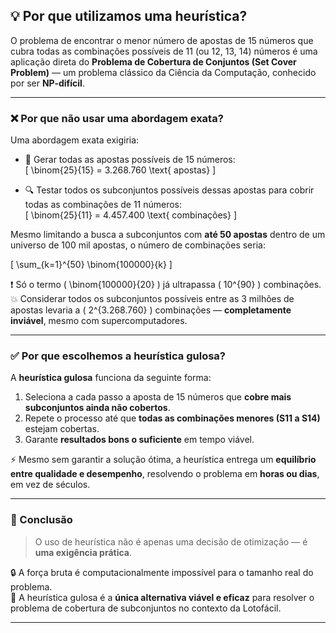 ## 💡 Por que utilizamos uma heurística?

O problema de encontrar o menor número de apostas de 15 números que cubra todas as combinações possíveis de 11 (ou 12, 13, 14) números é uma aplicação direta do **Problema de Cobertura de Conjuntos (Set Cover Problem)** — um problema clássico da Ciência da Computação, conhecido por ser **NP-difícil**.

---

### ❌ Por que não usar uma abordagem exata?

Uma abordagem exata exigiria:

- 🧮 Gerar todas as apostas possíveis de 15 números:  
  \[
  \binom{25}{15} = 3.268.760 \text{ apostas}
  \]

- 🔍 Testar todos os subconjuntos possíveis dessas apostas para cobrir todas as combinações de 11 números:  
  \[
  \binom{25}{11} = 4.457.400 \text{ combinações}
  \]

Mesmo limitando a busca a subconjuntos com **até 50 apostas** dentro de um universo de 100 mil apostas, o número de combinações seria:

\[
\sum_{k=1}^{50} \binom{100000}{k}
\]

❗ Só o termo \( \binom{100000}{20} \) já ultrapassa \( 10^{90} \) combinações.  
💥 Considerar todos os subconjuntos possíveis entre as 3 milhões de apostas levaria a \( 2^{3.268.760} \) combinações — **completamente inviável**, mesmo com supercomputadores.

---

### ✅ Por que escolhemos a heurística gulosa?

A **heurística gulosa** funciona da seguinte forma:

1. Seleciona a cada passo a aposta de 15 números que **cobre mais subconjuntos ainda não cobertos**.
2. Repete o processo até que **todas as combinações menores (S11 a S14)** estejam cobertas.
3. Garante **resultados bons o suficiente** em tempo viável.

⚡ Mesmo sem garantir a solução ótima, a heurística entrega um **equilíbrio entre qualidade e desempenho**, resolvendo o problema em **horas ou dias**, em vez de séculos.

---

### 🧠 Conclusão

> O uso de heurística não é apenas uma decisão de otimização — é **uma exigência prática**.

🔒 A força bruta é computacionalmente impossível para o tamanho real do problema.  
🧭 A heurística gulosa é a **única alternativa viável e eficaz** para resolver o problema de cobertura de subconjuntos no contexto da Lotofácil.

---
